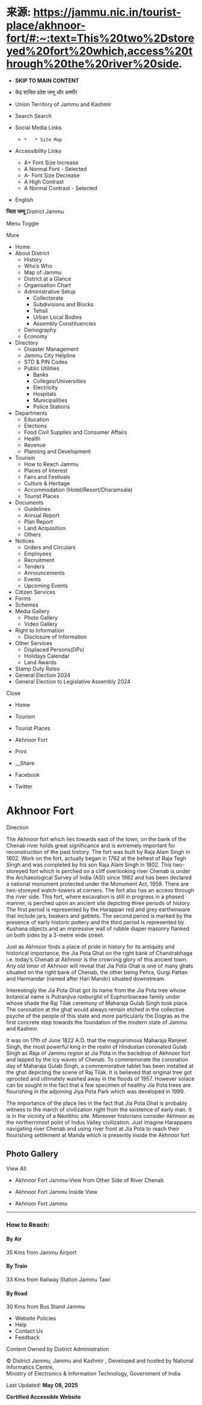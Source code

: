# 来源: https://jammu.nic.in/tourist-place/akhnoor-fort/#:~:text=This%20two%2Dstoreyed%20fort%20which,access%20through%20the%20river%20side.

  * **SKIP TO MAIN CONTENT**
  * केंद्र शासित प्रदेश जम्मू और कश्मीर
  * Union Territory of Jammu and Kashmir
  * Search Search

  * Social Media Links
    *     *   * Site Map
  * Accessibility Links
    * A+ Font Size Increase
    * A Normal Font - Selected
    * A- Font Size Decrease
    * A High Contrast
    * A Normal Contrast - Selected
  * English 



**जिला जम्मू** District Jammu

Menu Toggle

More

  * Home
  * About District
    * History
    * Who’s Who
    * Map of Jammu
    * District at a Glance
    * Organisation Chart
    * Administrative Setup
      * Collectorate
      * Subdivisions and Blocks
      * Tehsil
      * Urban Local Bodies
      * Assembly Constituencies
    * Demography
    * Economy
  * Directory
    * Disaster Management
    * Jammu City Helpline
    * STD & PIN Codes
    * Public Utilities
      * Banks
      * Colleges/Universities
      * Electricity
      * Hospitals
      * Municipalities
      * Police Stations
  * Departments
    * Education
    * Elections
    * Food Civil Supplies and Consumer Affairs
    * Health
    * Revenue
    * Planning and Development
  * Tourism
    * How to Reach Jammu
    * Places of Interest
    * Fairs and Festivals
    * Culture & Heritage
    * Accommodation (Hotel/Resort/Dharamsala)
    * Tourist Places
  * Documents
    * Guidelines
    * Annual Report
    * Plan Report
    * Land Acquisition
    * Others
  * Notices
    * Orders and Circulars
    * Employees
    * Recruitment
    * Tenders
    * Announcements
    * Events
    * Upcoming Events
  * Citizen Services
  * Forms
  * Schemes
  * Media Gallery
    * Photo Gallery
    * Video Gallery
  * Right to Information
    * Disclosure of Information
  * Other Services
    * Displaced Persons(DPs)
    * Holidays Calendar
    * Land Awards
  * Stamp Duty Rates
  * General Election 2024
  * General Election to Legislative Assembly 2024






Close

  * Home
  * Tourism
  * Tourist Places
  * Akhnoor Fort



  * Print
  * __Share
  * Facebook
  * Twitter



# Akhnoor Fort

Direction 

The Akhnoor fort which lies towards east of the town, on the bank of the Chenab river holds great significance and is extremely important for reconstruction of the past history. The fort was built by Raja Alam Singh in 1802. Work on the fort, actually began in 1762 at the behest of Raja Tegh Singh and was completed by his son Raja Alam Singh in 1802. This two-storeyed fort which is perched on a cliff overlooking river Chenab is under the Archaeological Survey of India (ASI) since 1982 and has been declared a national monument protected under the Monument Act, 1958. There are two-storeyed watch-towers at corners. The fort also has an access through the river side. This fort, where excavation is still in progress in a phased manner, is perched upon an ancient site depicting three periods of history. The first period is represented by the Harappan red and grey earthenware that include jars, beakers and goblets. The second period is marked by the presence of early historic pottery and the third period is represented by Kushana objects and an impressive wall of rubble diaper masonry flanked on both sides by a 3-metre wide street.

Just as Akhnoor finds a place of pride in history for its antiquity and historical importance, the Jia Pota Ghat on the right bank of Chandrabhaga i.e. today’s Chenab at Akhnoor is the crowning glory of this ancient town. Any old timer of Akhnoor will reveal that Jia Pota Ghat is one of many ghats situated on the right bank of Chenab, the other being Pehra, Gurgi Pattan and Harmandar (named after Hari Mandir) situated downstream.

Interestingly the Jia Pota Ghat got its name from the Jia Pota tree whose botanical name is Putranjiva roxburghii of Euphorbiaceae family under whose shade the Raj Tilak ceremony of Maharaja Gulab Singh took place. The coronation at the ghat would always remain etched in the collective psyche of the people of this state and more particularly the Dogras as the first concrete step towards the foundation of the modern state of Jammu and Kashmir.

It was on 17th of June 1822 A.D. that the magnanimous Maharaja Ranjeet Singh, the most powerful king in the realm of Hindustan coronated Gulab Singh as Raja of Jammu region at Jia Pota in the backdrop of Akhnoor fort and lapped by the icy waves of Chenab. To commemorate the coronation day of Maharaja Gulab Singh, a commemorative tablet has been installed at the ghat depicting the scene of Raj Tilak. It is believed that original tree got uprooted and ultimately washed away in the floods of 1957. However solace can be sought in the fact that a few specimen of healthy Jia Pota trees are flourishing in the adjoining Jiya Pota Park which was developed in 1999.

The importance of the place lies in the fact that Jia Pota Ghat is probably witness to the march of civilization right from the existence of early man. It is in the vicinity of a Neolithic site. Moreover historians consider Akhnoor as the northernmost point of Indus Valley civilization. Just imagine Harappans navigating river Chenab and using river front at Jia Pota to reach their flourishing settlement at Manda which is presently inside the Akhnoor fort

## Photo Gallery

View All 

  * Akhnoor Fort Jammu-View from Other Side of River Chenab 

  * Akhnoor Fort Jammu Inside View 

  * Akhnoor Fort Jammu 




  *   *   * 


### How to Reach:

#### By Air 

35 Kms from Jammu Airport

#### By Train 

33 Kms from Railway Station Jammu Tawi

#### By Road 

30 Kms from Bus Stand Jammu

  * Website Policies
  * Help
  * Contact Us
  * Feedback



Content Owned by District Administration

© District Jammu, Jammu and Kashmir , Developed and hosted by National Informatics Centre,  
Ministry of Electronics & Information Technology, Government of India

Last Updated: **May 08, 2025**

**Certified Accessible Website**
